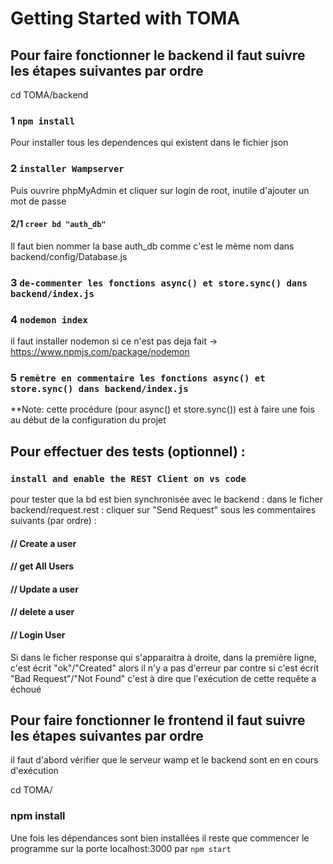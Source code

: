 # Getting Started with TOMA 

## Pour faire fonctionner le backend il faut suivre les étapes suivantes par ordre 

cd TOMA/backend

### 1 `npm install`

Pour installer tous les dependences qui existent dans le fichier json 

### 2 `installer Wampserver `

Puis ouvrire phpMyAdmin et cliquer sur login de root, inutile d'ajouter un mot de passe 

#### 2/1 `creer bd "auth_db"`

Il faut bien nommer la base auth_db comme c'est le mème nom dans backend/config/Database.js

### 3 `de-commenter les fonctions async() et store.sync() dans backend/index.js`

### 4 `nodemon index`
il faut installer nodemon si ce n'est pas deja fait -> https://www.npmjs.com/package/nodemon

### 5 `remètre en commentaire les fonctions async() et store.sync() dans backend/index.js`

**Note: cette procédure (pour async() et store.sync()) est à faire une fois au début de la configuration du projet 

## Pour effectuer des tests (optionnel) :
### `install and enable the REST Client on vs code` 
pour tester que la bd est bien synchronisée avec le backend : 
dans le ficher backend/request.rest : cliquer sur "Send Request" sous les commentaires suivants (par ordre) :
#### // Create a user
#### // get All Users
#### // Update a user
#### // delete a user
#### // Login User
Si dans le ficher response qui s'apparaitra à droite, dans la première ligne, c'est écrit "ok"/"Created" alors il n'y a pas d'erreur par contre si c'est écrit "Bad Request"/"Not Found" c'est à dire que l'exécution de cette requête a échoué



## Pour faire fonctionner le frontend il faut suivre les étapes suivantes par ordre
il faut d'abord vérifier que le serveur wamp et le backend sont en en cours d'exécution

cd TOMA/

### npm install 
Une fois les dépendances sont bien installées
il reste que commencer le programme sur la porte localhost:3000 par `npm start`
